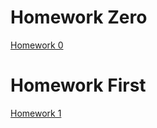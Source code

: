 # Homework Zero

[Homework 0](https://bu-ie-360.github.io/spring21-Umutdilsiz/HW1.html)

# Homework First

[Homework 1](https://bu-ie-360.github.io/spring21-Umutdilsiz/Homework2.html)